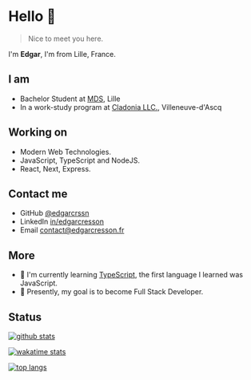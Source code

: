 <!--
**hyroge/hyroge** is a ✨ _special_ ✨ repository because its `README.md` (this file) appears on your GitHub profile.

Here are some ideas to get you started:

- 🔭 I’m currently working on ...
- 🌱 I’m currently learning ...
- 👯 I’m looking to collaborate on ...
- 🤔 I’m looking for help with ...
- 💬 Ask me about ...
- 📫 How to reach me: ...
-->
# Hello 👋

> Nice to meet you here.

I'm **Edgar**, I'm from Lille, France.

## I am
- Bachelor Student at [MDS](https://www.mydigitalschool.com/bachelor-developpeur-web/programme), Lille
- In a work-study program at [Cladonia LLC.](https://www.groupe-projex.fr/), Villeneuve-d'Ascq

## Working on
- Modern Web Technologies.
- JavaScript, TypeScript and NodeJS.
- React, Next, Express.

## Contact me
- GitHub [@edgarcrssn](https://github.com/edgarcrssn)
- LinkedIn [in/edgarcresson](https://www.linkedin.com/in/edgarcresson/)
- Email [contact@edgarcresson.fr](mailto:contact@edgarcresson.fr)

## More
- 🌱 I'm currently learning [TypeScript](https://www.typescriptlang.org/), the first language I learned was JavaScript.
- 🤔 Presently, my goal is to become Full Stack Developer.

## Status
[![github stats](https://github-readme-stats.vercel.app/api?username=edgarcrssn&show_icons=true)](https://github.com/edgarcrssn)

[![wakatime stats](https://github-readme-stats.vercel.app/api/wakatime?username=edgarcrssn&layout=compact)](https://github.com/edgarcrssn)

[![top langs](https://github-readme-stats.vercel.app/api/top-langs/?username=edgarcrssn&layout=compact)](https://github.com/edgarcrssn)
